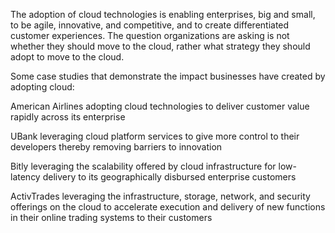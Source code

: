 The adoption of cloud technologies is enabling enterprises, big and small, to be agile, innovative, 
and competitive, and to create differentiated customer experiences. The question organizations are asking is 
not whether they should move to the cloud, rather what strategy they should adopt to move to the cloud. 

Some case studies that demonstrate the impact businesses have created by adopting cloud:

American Airlines adopting cloud technologies to deliver customer value rapidly across its enterprise 

UBank leveraging cloud platform services to give more control to their developers thereby removing barriers to innovation

Bitly leveraging the scalability offered by cloud infrastructure for low-latency delivery to its geographically disbursed enterprise customers

ActivTrades leveraging the infrastructure, storage, network, and security offerings on the cloud to accelerate execution 
and delivery of new functions in their online trading systems to their customers 


